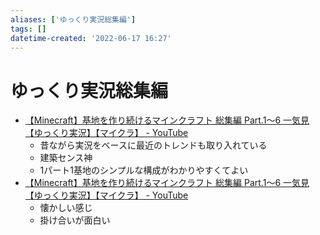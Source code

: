 ```yaml
---
aliases: ['ゆっくり実況総集編']
tags: []
datetime-created: '2022-06-17 16:27'
---
```


# ゆっくり実況総集編
- [【Minecraft】基地を作り続けるマインクラフト 総集編 Part.1～6 一気見【ゆっくり実況】【マイクラ】 - YouTube](https://www.youtube.com/watch?v=FVEln7x8IVY)
	- 昔ながら実況をベースに最近のトレンドも取り入れている
	- 建築センス神
	- 1パート1基地のシンプルな構成がわかりやすくてよい
- [【Minecraft】基地を作り続けるマインクラフト 総集編 Part.1～6 一気見【ゆっくり実況】【マイクラ】 - YouTube](https://www.youtube.com/watch?v=FVEln7x8IVY)
	- 懐かしい感じ
	- 掛け合いが面白い